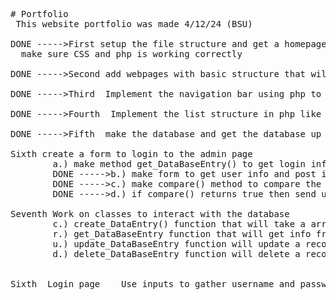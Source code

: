 <pre>
# Portfolio
 This website portfolio was made 4/12/24 (BSU)

DONE ----->First setup the file structure and get a homepage working with the words "Hello World" on it
  make sure CSS and php is working correctly

DONE ----->Second add webpages with basic structure that will be rewritten in php

DONE ----->Third  Implement the navigation bar using php to allow movement to other pages

DONE ----->Fourth  Implement the list structure in php like in the ruberic

DONE ----->Fifth  make the database and get the database up and running

Sixth create a form to login to the admin page
        a.) make method get_DataBaseEntry() to get login info from table
        DONE ----->b.) make form to get user info and post it to new loginForm.php page
        DONE ----->c.) make compare() method to compare the database info and user info returning Boolean
        DONE ----->d.) if compare() returns true then send user to admin.php if false tell the user in                                        loginForm.php              page that their info is incorrect

Seventh Work on classes to interact with the database
        c.) create_DataEntry() function that will take a array and make a database entry with it
        r.) get_DataBaseEntry function that will get info from database and display it
        u.) update_DataBaseEntry function will update a record in the database
        d.) delete_DataBaseEntry function will delete a record from the database
      

Sixth  Login page    Use inputs to gather username and password into variables and search the database for them
</pre>
